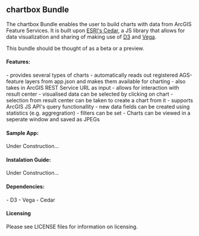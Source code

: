 <h2>chartbox Bundle</h2>
The chartbox Bundle enables the user to build charts with data from ArcGIS Feature Services. It is built upon <a href="http://esri.github.io/cedar/">ESRI's Cedar</a>, a JS library that allows for data visualization and sharing of making use of <a href="https://d3js.org/">D3</a> and <a href="https://vega.github.io/vega/">Vega</a>. 

This bundle should be thought of as a beta or a preview.



<h4>Features:</h4>
  - provides several types of charts
  - automatically reads out registered AGS-feature layers from app.json and makes them available for charting
  - also takes in ArcGIS REST Service URL as input
  - allows for interaction with result center
    - visualised data can be selected by clicking on chart
    - selection from result center can be taken to create a chart from it
  - supports ArcGIS JS API's query functionallity
    - new data fields can be created using statistics (e.g. aggregration)
    - filters can be set
  - Charts can be viewed in a seperate window and saved as JPEGs
  
<h4>Sample App:</h4>

Under Construction...

<h4>Instalation Guide:</h4>

Under Construction...

<h4>Dependencies:</h4>
  - D3
  - Vega
  - Cedar
  
<h4>Licensing</h4>
Please see LICENSE files for information on licensing.


